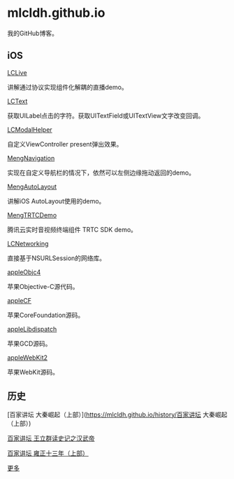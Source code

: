 # mlcldh.github.io
我的GitHub博客。

## iOS

[LCLive](https://github.com/mlcldh/LCLive)

讲解通过协议实现组件化解耦的直播demo。

[LCText](https://github.com/mlcldh/LCText)

获取UILabel点击的字符。获取UITextField或UITextView文字改变回调。

[LCModalHelper](https://github.com/mlcldh/LCModalHelper)

自定义ViewController present弹出效果。

[MengNavigation](https://github.com/mlcldh/MengNavigation)

实现在自定义导航栏的情况下，依然可以左侧边缘拖动返回的demo。

[MengAutoLayout](https://github.com/mlcldh/MengAutoLayout)

讲解iOS AutoLayout使用的demo。

[MengTRTCDemo](https://github.com/mlcldh/MengTRTCDemo)

腾讯云实时音视频终端组件 TRTC SDK demo。

[LCNetworking](https://github.com/mlcldh/LCNetworking)

直接基于NSURLSession的网络库。

[appleObjc4](https://github.com/mlcldh/appleObjc4)

苹果Objective-C源代码。

[appleCF](https://github.com/mlcldh/appleCF)

苹果CoreFoundation源码。

[appleLibdispatch](https://github.com/mlcldh/appleLibdispatch)

苹果GCD源码。

[appleWebKit2](https://github.com/mlcldh/appleWebKit2)

苹果WebKit源码。



## 历史

[百家讲坛 大秦崛起（上部）](https://mlcldh.github.io/history/百家讲坛 大秦崛起（上部）)

[百家讲坛 王立群读史记之汉武帝](https://mlcldh.github.io/history/%E7%99%BE%E5%AE%B6%E8%AE%B2%E5%9D%9B%20%E7%8E%8B%E7%AB%8B%E7%BE%A4%E8%AF%BB%E5%8F%B2%E8%AE%B0%E4%B9%8B%E6%B1%89%E6%AD%A6%E5%B8%9D)

[百家讲坛 雍正十三年（上部）](https://mlcldh.github.io/history/%E7%99%BE%E5%AE%B6%E8%AE%B2%E5%9D%9B%20%E9%9B%8D%E6%AD%A3%E5%8D%81%E4%B8%89%E5%B9%B4%EF%BC%88%E4%B8%8A%E9%83%A8%EF%BC%89)

[更多](https://mlcldh.github.io/history/)